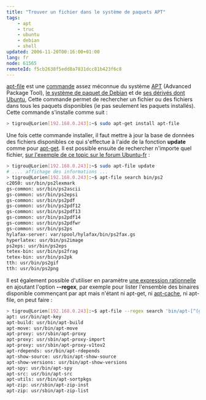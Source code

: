 ```yaml
---
title: "Trouver un fichier dans le système de paquets APT"
tags:
    - apt
    - truc
    - ubuntu
    - debian
    - shell
updated: 2006-11-20T00:16:00+01:00
lang: fr
node: 61565
remoteId: f5cb2638f5edd8a7831dcc81b423f6c8
---
```

 
[apt-file](http://pwet.fr/man/linux/commande/apt-file) est une [commande](http://pwet.fr/man/linux/commandes) assez méconnue du système [APT](http://pwet.fr/man/linux/administration_systeme/apt) (Advanced Package Tool), [le système de paquet de Debian](http://www.debian.org/doc/manuals/apt-howto/index.fr.html) et de [ses dérivés dont Ubuntu](http://doc.ubuntu-fr.org/applications/apt), Cette commande permet de rechercher un fichier ou des fichiers dans tous les paquets disponibles (ie pas seulement les paquets installés). Cette commande s'installe comme suit :

 ``` bash
> tigrou@Lorien[192.168.0.243]:~$ sudo apt-get install apt-file
```

 
Une fois cette commande installer, il faut mettre à jour la base de données des fichiers disponibles ce qui s'effectue à l'aide de la fonction **update** comme pour [apt-get](http://pwet.fr/man/linux/administration_systeme/apt_get). Il est possible ensuite de rechercher n'importe quel fichier, [sur l'exemple de ce topic sur le forum Ubuntu-fr](http://forum.ubuntu-fr.org/viewtopic.php?id=63551) :

 ``` bash
> tigrou@Lorien[192.168.0.243]:~$ sudo apt-file update
# .... affichage des informations ...
> tigrou@Lorien[192.168.0.243]:~$ apt-file search bin/ps2
c2050: usr/bin/ps2lexmark
gs-common: usr/bin/ps2ascii
gs-common: usr/bin/ps2epsi
gs-common: usr/bin/ps2pdf
gs-common: usr/bin/ps2pdf12
gs-common: usr/bin/ps2pdf13
gs-common: usr/bin/ps2pdf14
gs-common: usr/bin/ps2pdfwr
gs-common: usr/bin/ps2ps
hylafax-server: var/spool/hylafax/bin/ps2fax.gs
hyperlatex: usr/bin/ps2image
ps2eps: usr/bin/ps2eps
tetex-bin: usr/bin/ps2frag
tetex-bin: usr/bin/ps2pk
tth: usr/bin/ps2gif
tth: usr/bin/ps2png
```

 
Il est également possible d'utiliser en paramètre [une expression rationnelle](http://pwet.fr/man/linux/conventions/regex) en ajoutant l'option **--regex**, par exemple pour lister l'ensemble des binaires disponible commençant par apt mais n'étant ni apt-get, ni [apt-cache](http://pwet.fr/man/linux/administration_systeme/apt_cache), ni apt-file, on peut faire :

 ``` bash
> tigrou@Lorien[192.168.0.243]:~$ apt-file --regex search 'bin/apt-[^(get|cache|file)]'
apt: usr/bin/apt-key
apt-build: usr/bin/apt-build
apt-move: usr/bin/apt-move
apt-proxy: usr/sbin/apt-proxy
apt-proxy: usr/sbin/apt-proxy-import
apt-proxy: usr/sbin/apt-proxy-v1tov2
apt-rdepends: usr/bin/apt-rdepends
apt-show-source: usr/bin/apt-show-source
apt-show-versions: usr/bin/apt-show-versions
apt-spy: usr/bin/apt-spy
apt-src: usr/bin/apt-src
apt-utils: usr/bin/apt-sortpkgs
apt-zip: usr/sbin/apt-zip-inst
apt-zip: usr/sbin/apt-zip-list
```


